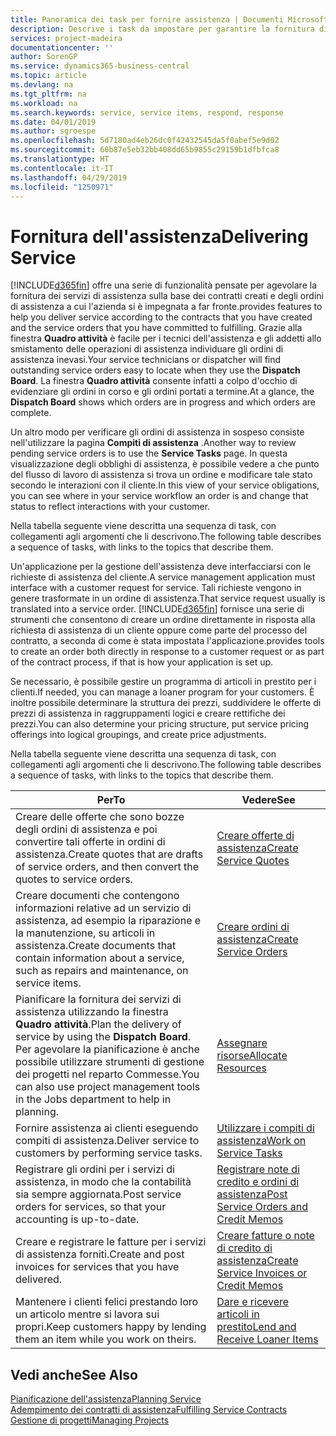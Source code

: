 ```yaml
---
title: Panoramica dei task per fornire assistenza | Documenti Microsoft
description: Descrive i task da impostare per garantire la fornitura di un servizio di qualità e il rispetto degli accordi con i clienti.
services: project-madeira
documentationcenter: ''
author: SorenGP
ms.service: dynamics365-business-central
ms.topic: article
ms.devlang: na
ms.tgt_pltfrm: na
ms.workload: na
ms.search.keywords: service, service items, respond, response
ms.date: 04/01/2019
ms.author: sgroespe
ms.openlocfilehash: 5d7180ad4eb26dc0f42432545da5f0abef5e9d02
ms.sourcegitcommit: 60b87e5eb32bb408dd65b9855c29159b1dfbfca8
ms.translationtype: HT
ms.contentlocale: it-IT
ms.lasthandoff: 04/29/2019
ms.locfileid: "1250971"
---
```

# <a name="delivering-service"></a><span data-ttu-id="9a60a-103">Fornitura dell'assistenza</span><span class="sxs-lookup"><span data-stu-id="9a60a-103">Delivering Service</span></span>
[!INCLUDE[d365fin](includes/d365fin_md.md)] <span data-ttu-id="9a60a-104">offre una serie di funzionalità pensate per agevolare la fornitura dei servizi di assistenza sulla base dei contratti creati e degli ordini di assistenza a cui l'azienda si è impegnata a far fronte.</span><span class="sxs-lookup"><span data-stu-id="9a60a-104">provides features to help you deliver service according to the contracts that you have created and the service orders that you have committed to fulfilling.</span></span> <span data-ttu-id="9a60a-105">Grazie alla finestra **Quadro attività** è facile per i tecnici dell'assistenza e gli addetti allo smistamento delle operazioni di assistenza individuare gli ordini di assistenza inevasi.</span><span class="sxs-lookup"><span data-stu-id="9a60a-105">Your service technicians or dispatcher will find outstanding service orders easy to locate when they use the **Dispatch Board**.</span></span> <span data-ttu-id="9a60a-106">La finestra **Quadro attività** consente infatti a colpo d'occhio di evidenziare gli ordini in corso e gli ordini portati a termine.</span><span class="sxs-lookup"><span data-stu-id="9a60a-106">At a glance, the **Dispatch Board** shows which orders are in progress and which orders are complete.</span></span>  
  
<span data-ttu-id="9a60a-107">Un altro modo per verificare gli ordini di assistenza in sospeso consiste nell'utilizzare la pagina **Compiti di assistenza** .</span><span class="sxs-lookup"><span data-stu-id="9a60a-107">Another way to review pending service orders is to use the **Service Tasks** page.</span></span> <span data-ttu-id="9a60a-108">In questa visualizzazione degli obblighi di assistenza, è possibile vedere a che punto del flusso di lavoro di assistenza si trova un ordine e modificare tale stato secondo le interazioni con il cliente.</span><span class="sxs-lookup"><span data-stu-id="9a60a-108">In this view of your service obligations, you can see where in your service workflow an order is and change that status to reflect interactions with your customer.</span></span>  
  
<span data-ttu-id="9a60a-109">Nella tabella seguente viene descritta una sequenza di task, con collegamenti agli argomenti che li descrivono.</span><span class="sxs-lookup"><span data-stu-id="9a60a-109">The following table describes a sequence of tasks, with links to the topics that describe them.</span></span>   

<span data-ttu-id="9a60a-110">Un'applicazione per la gestione dell'assistenza deve interfacciarsi con le richieste di assistenza del cliente.</span><span class="sxs-lookup"><span data-stu-id="9a60a-110">A service management application must interface with a customer request for service.</span></span> <span data-ttu-id="9a60a-111">Tali richieste vengono in genere trasformate in un ordine di assistenza.</span><span class="sxs-lookup"><span data-stu-id="9a60a-111">That service request usually is translated into a service order.</span></span> [!INCLUDE[d365fin](includes/d365fin_md.md)] <span data-ttu-id="9a60a-112">fornisce una serie di strumenti che consentono di creare un ordine direttamente in risposta alla richiesta di assistenza di un cliente oppure come parte del processo del contratto, a seconda di come è stata impostata l'applicazione.</span><span class="sxs-lookup"><span data-stu-id="9a60a-112">provides tools to create an order both directly in response to a customer request or as part of the contract process, if that is how your application is set up.</span></span>  
  
<span data-ttu-id="9a60a-113">Se necessario, è possibile gestire un programma di articoli in prestito per i clienti.</span><span class="sxs-lookup"><span data-stu-id="9a60a-113">If needed, you can manage a loaner program for your customers.</span></span> <span data-ttu-id="9a60a-114">È inoltre possibile determinare la struttura dei prezzi, suddividere le offerte di prezzi di assistenza in raggruppamenti logici e creare rettifiche dei prezzi.</span><span class="sxs-lookup"><span data-stu-id="9a60a-114">You can also determine your pricing structure, put service pricing offerings into logical groupings, and create price adjustments.</span></span>  
  
<span data-ttu-id="9a60a-115">Nella tabella seguente viene descritta una sequenza di task, con collegamenti agli argomenti che li descrivono.</span><span class="sxs-lookup"><span data-stu-id="9a60a-115">The following table describes a sequence of tasks, with links to the topics that describe them.</span></span>   
  
|<span data-ttu-id="9a60a-116">**Per**</span><span class="sxs-lookup"><span data-stu-id="9a60a-116">**To**</span></span>|<span data-ttu-id="9a60a-117">**Vedere**</span><span class="sxs-lookup"><span data-stu-id="9a60a-117">**See**</span></span>|  
|------------|-------------|  
|<span data-ttu-id="9a60a-118">Creare delle offerte che sono bozze degli ordini di assistenza e poi convertire tali offerte in ordini di assistenza.</span><span class="sxs-lookup"><span data-stu-id="9a60a-118">Create quotes that are drafts of service orders, and then convert the quotes to service orders.</span></span>|[<span data-ttu-id="9a60a-119">Creare offerte di assistenza</span><span class="sxs-lookup"><span data-stu-id="9a60a-119">Create Service Quotes</span></span>](service-how-to-create-service-quotes.md)|
|<span data-ttu-id="9a60a-120">Creare documenti che contengono informazioni relative ad un servizio di assistenza, ad esempio la riparazione e la manutenzione, su articoli in assistenza.</span><span class="sxs-lookup"><span data-stu-id="9a60a-120">Create documents that contain information about a service, such as repairs and maintenance, on service items.</span></span>|[<span data-ttu-id="9a60a-121">Creare ordini di assistenza</span><span class="sxs-lookup"><span data-stu-id="9a60a-121">Create Service Orders</span></span>](service-how-to-create-service-orders.md)|
|<span data-ttu-id="9a60a-122">Pianificare la fornitura dei servizi di assistenza utilizzando la finestra **Quadro attività**.</span><span class="sxs-lookup"><span data-stu-id="9a60a-122">Plan the delivery of service by using the **Dispatch Board**.</span></span> <span data-ttu-id="9a60a-123">Per agevolare la pianificazione è anche possibile utilizzare strumenti di gestione dei progetti nel reparto Commesse.</span><span class="sxs-lookup"><span data-stu-id="9a60a-123">You can also use project management tools in the Jobs department to help in planning.</span></span>|[<span data-ttu-id="9a60a-124">Assegnare risorse</span><span class="sxs-lookup"><span data-stu-id="9a60a-124">Allocate Resources</span></span>](service-how-to-allocate-resources.md)|  
|<span data-ttu-id="9a60a-125">Fornire assistenza ai clienti eseguendo compiti di assistenza.</span><span class="sxs-lookup"><span data-stu-id="9a60a-125">Deliver service to customers by performing service tasks.</span></span>|[<span data-ttu-id="9a60a-126">Utilizzare i compiti di assistenza</span><span class="sxs-lookup"><span data-stu-id="9a60a-126">Work on Service Tasks</span></span>](service-how-to-work-on-service-tasks.md)|  
|<span data-ttu-id="9a60a-127">Registrare gli ordini per i servizi di assistenza, in modo che la contabilità sia sempre aggiornata.</span><span class="sxs-lookup"><span data-stu-id="9a60a-127">Post service orders for services, so that your accounting is up-to-date.</span></span>|[<span data-ttu-id="9a60a-128">Registrare note di credito e ordini di assistenza</span><span class="sxs-lookup"><span data-stu-id="9a60a-128">Post Service Orders and Credit Memos</span></span>](service-how-to-post-service-orders.md)|  
|<span data-ttu-id="9a60a-129">Creare e registrare le fatture per i servizi di assistenza forniti.</span><span class="sxs-lookup"><span data-stu-id="9a60a-129">Create and post invoices for services that you have delivered.</span></span>|[<span data-ttu-id="9a60a-130">Creare fatture o note di credito di assistenza</span><span class="sxs-lookup"><span data-stu-id="9a60a-130">Create Service Invoices or Credit Memos</span></span>](service-how-create-invoices.md)|  
|<span data-ttu-id="9a60a-131">Mantenere i clienti felici prestando loro un articolo mentre si lavora sui propri.</span><span class="sxs-lookup"><span data-stu-id="9a60a-131">Keep customers happy by lending them an item while you work on theirs.</span></span>| [<span data-ttu-id="9a60a-132">Dare e ricevere articoli in prestito</span><span class="sxs-lookup"><span data-stu-id="9a60a-132">Lend and Receive Loaner Items</span></span>](service-how-to-lend-receive-loaners.md)|
  
## <a name="see-also"></a><span data-ttu-id="9a60a-133">Vedi anche</span><span class="sxs-lookup"><span data-stu-id="9a60a-133">See Also</span></span>  
[<span data-ttu-id="9a60a-134">Pianificazione dell'assistenza</span><span class="sxs-lookup"><span data-stu-id="9a60a-134">Planning Service</span></span>](service-plan-service.md)  
[<span data-ttu-id="9a60a-135">Adempimento dei contratti di assistenza</span><span class="sxs-lookup"><span data-stu-id="9a60a-135">Fulfilling Service Contracts</span></span>](service-fulfill-service-contracts.md)  
[<span data-ttu-id="9a60a-136">Gestione di progetti</span><span class="sxs-lookup"><span data-stu-id="9a60a-136">Managing Projects</span></span>](projects-manage-projects.md)  
